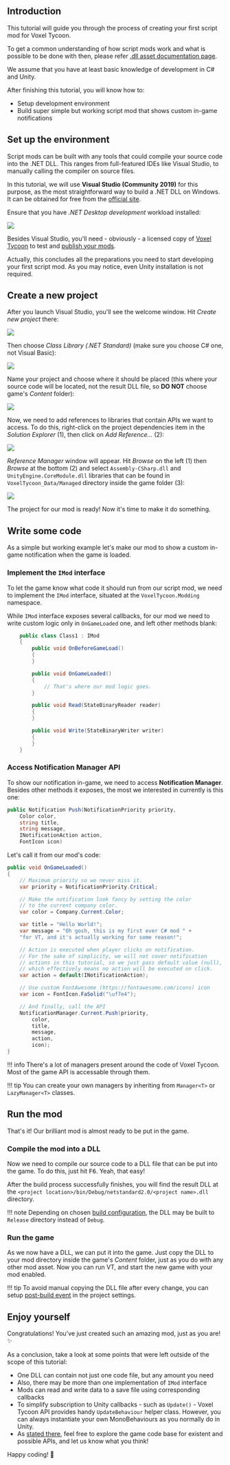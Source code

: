 ## Introduction

This tutorial will guide you through the process of creating your first script mod for Voxel Tycoon.

To get a common understanding of how script mods work and what is possible to be done with then, please refer [.dll asset documentation page](/assets/dll-asset).

We assume that you have at least basic knowledge of development in C# and Unity.

After finishing this tutorial, you will know how to:

* Setup development environment
* Build super simple but working script mod that shows custom in-game notifications

## Set up the environment

Script mods can be built with any tools that could compile your source code into the .NET DLL. This ranges from full-featured IDEs like Visual Studio, to manually calling the compiler on source files.

In this tutorial, we will use **Visual Studio (Community 2019)** for this purpose, as the most straightforward way to build a .NET DLL on Windows. It can be obtained for free from the [official site](https://visualstudio.microsoft.com/vs/).

Ensure that you have *.NET Desktop development* workload installed:

![](/images/dll-mod-tutorial/dll-mod-tutorial-2-1.png)

Besides Visual Studio, you'll need - obviously - a licensed copy of [Voxel Tycoon](//voxeltycoon.xyz/buy) to test and [publish your mods](https://voxeltycoon.xyz/publish_your_mod).

Actually, this concludes all the preparations you need to start developing your first script mod. As you may notice, even Unity installation is not required.

## Create a new project

After you launch Visual Studio, you'll see the welcome window. Hit *Create new project* there:

![](/images/dll-mod-tutorial/dll-mod-tutorial-1.png)

Then choose *Class Library (.NET Standard)* (make sure you choose C# one, not Visual Basic):

![](/images/dll-mod-tutorial/dll-mod-tutorial-2.png)

Name your project and choose where it should be placed (this where your source code will be located, not the result DLL file,  so **DO NOT** choose game's *Content* folder):

![](/images/dll-mod-tutorial/dll-mod-tutorial-3.png)

Now, we need to add references to libraries that contain APIs we want to access. To do this, right-click on the project dependencies item in the *Solution Explorer* (1), then click on *Add Reference...* (2):

![](/images/dll-mod-tutorial/dll-mod-tutorial-4.png)

*Reference Manager* window will appear. Hit *Browse* on the left (1) then *Browse* at the bottom (2) and select `Assembly-CSharp.dll` and `UnityEngine.CoreModule.dll` libraries that can be found in `VoxelTycoon_Data/Managed` directory inside the game folder (3):

![](/images/dll-mod-tutorial/dll-mod-tutorial-5.png)

The project for our mod is ready! Now it's time to make it do something.

## Write some code

As a simple but working example let's make our mod to show a custom in-game notification when the game is loaded.

### Implement the `IMod` interface

To let the game know what code it should run from  our script mod, we need to implement the `IMod` interface, situated at the `VoxelTycoon.Modding` namespace.

While `IMod` interface exposes several callbacks, for our mod we need to write custom logic only in `OnGameLoaded` one, and left other methods blank:

```csharp
    public class Class1 : IMod
    {
        public void OnBeforeGameLoad()
        {
        }

        public void OnGameLoaded()
        {
            // That's where our mod logic goes.
        }

        public void Read(StateBinaryReader reader)
        {
        }

        public void Write(StateBinaryWriter writer)
        {
        }
    }
```

### Access Notification Manager API

To show our notification in-game, we need to access **Notification Manager**. Besides other methods it exposes, the most we interested in currently is this one:

```csharp
public Notification Push(NotificationPriority priority,
    Color color,
    string title,
    string message,
    INotificationAction action,
    FontIcon icon)
```

Let's call it from our mod's code:

```csharp
public void OnGameLoaded()
{
    // Maximum priority so we never miss it.
    var priority = NotificationPriority.Critical;

    // Make the notification look fancy by setting the color
    // to the current company color.
    var color = Company.Current.Color;

    var title = "Hello World!";
    var message = "Oh gosh, this is my first ever C# mod " +
    "for VT, and it's actually working for some reason!";

    // Action is executed when player clicks on notification.
    // For the sake of simplicity, we will not cover notification
    // actions in this tutorial, so we just pass default value (null),
    // which effectively means no action will be executed on click.
    var action = default(INotificationAction);

    // Use custom FontAwesome (https://fontawesome.com/icons) icon
    var icon = FontIcon.FaSolid("\uf7e4");

    // And finally, call the API
    NotificationManager.Current.Push(priority,
        color,
        title,
        message,
        action,
        icon);
}
```

!!! info
    There's a lot of managers present around the code of Voxel Tycoon. Most of the game API is accessable through them.

!!! tip
    You can create your own managers by inheriting from `Manager<T>` or `LazyManager<T>` classes.

## Run the mod

That's it! Our brilliant mod is almost ready to be put in the game.

### Compile the mod into a DLL

Now we need to compile our source code to a DLL file that can be put into the game. To do this, just hit <kbd>F6</kbd>. Yeah, that easy!

After the build process successfully finishes, you will find the result DLL at the `<project location>/bin/Debug/netstandard2.0/<project name>.dll` directory.

!!! note
    Depending on chosen [build configuration](https://docs.microsoft.com/en-us/visualstudio/debugger/how-to-set-debug-and-release-configurations?view=vs-2019), the DLL may be built to `Release` directory instead of `Debug`. 

### Run the game

As we now have a DLL, we can put it into the game. Just copy the DLL to your mod directory inside the game's *Content* folder, just as you do with any other mod asset. Now you can run VT, and start the new game with your mod enabled.

!!! tip
    To avoid manual copying the DLL file after every change, you can setup [post-build event](https://docs.microsoft.com/en-us/visualstudio/ide/how-to-specify-build-events-csharp?view=vs-2019) in the project settings.

## Enjoy yourself

Congratulations! You've just created such an amazing mod, just as you are! ✨

As a conclusion, take a look at some points that were left outside of the scope of this tutorial:

* One DLL can contain not just one code file, but any amount you need
* Also, there may be more than one implementation of `IMod` interface
* Mods can read and write data to a save file using corresponding callbacks
* To simplify subscription to Unity callbacks - such as `Update()` - Voxel Tycoon API provides handy `UpdateBehaviour` helper class. However, you can always instantiate your own MonoBehaviours as you normally do in Unity.
* As [stated there](https://github.com/voxeltycoon/docs/wiki/.dll-asset#wheres-api-documentation), feel free to explore the game code base for existent and possible APIs, and let us know what you think!

Happy coding! 💜
